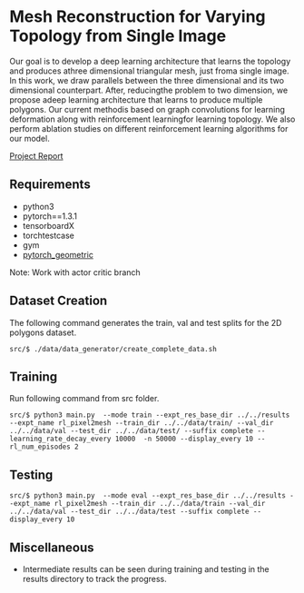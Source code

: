 # Mesh Reconstruction for Varying Topology from Single Image

Our goal is to develop a deep learning architecture that learns the topology and produces athree  dimensional  triangular  mesh,  just  froma  single  image.   In  this  work,  we  draw  parallels  between  the  three  dimensional  and  its two dimensional counterpart.  After, reducingthe problem to two dimension,  we propose adeep  learning  architecture  that  learns  to  produce multiple polygons.  Our current methodis based on graph convolutions for learning deformation  along  with  reinforcement  learningfor learning topology.  We also perform ablation studies on different reinforcement learning algorithms for our model.

[Project Report](docs/report.pdf)


## Requirements
* python3
* pytorch==1.3.1
* tensorboardX
* torchtestcase
* gym
* [pytorch_geometric](https://github.com/rusty1s/pytorch_geometric)


Note: Work with actor critic branch

## Dataset Creation
The following command generates the train, val and test splits for the 2D polygons dataset.
```
src/$ ./data/data_generator/create_complete_data.sh
```

## Training
Run following command from src folder.

```
src/$ python3 main.py  --mode train --expt_res_base_dir ../../results --expt_name rl_pixel2mesh --train_dir ../../data/train/ --val_dir ../../data/val --test_dir ../../data/test/ --suffix complete --learning_rate_decay_every 10000  -n 50000 --display_every 10 --rl_num_episodes 2
```
## Testing
```
src/$ python3 main.py  --mode eval --expt_res_base_dir ../../results --expt_name rl_pixel2mesh --train_dir ../../data/train --val_dir ../../data/val --test_dir ../../data/test --suffix complete --display_every 10
```

## Miscellaneous
* Intermediate results can be seen during training and testing in the results directory to track the progress.